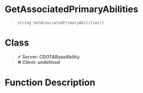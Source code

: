 # GetAssociatedPrimaryAbilities
> `string GetAssociatedPrimaryAbilities()`
# Class
> __✔ Server: CDOTABaseAbility__  
> __✖ Client: undefined__  
# Function Description

